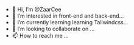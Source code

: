 - 👋 Hi, I’m @ZaarCee
- 👀 I’m interested in front-end and back-end...
- 🌱 I’m currently learning learning Tailwindcss...
- 💞️ I’m looking to collaborate on ...
- 📫 How to reach me ...

<!---
ZaarCee/ZaarCee is a ✨ special ✨ repository because its `README.md` (this file) appears on your GitHub profile.
You can click the Preview link to take a look at your changes.
--->
